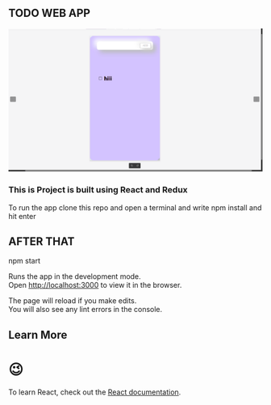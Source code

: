 

## TODO WEB APP

![](https://github.com/kunal838/Todo-Web-App/blob/main/Screenshot%20from%202021-05-08%2015-33-53.png)

### This is Project is built using React and Redux 
To run the app clone this repo and  open a terminal and write npm install and hit enter 
## AFTER THAT
npm start  

Runs the app in the development mode.<br />
Open [http://localhost:3000](http://localhost:3000) to view it in the browser.

The page will reload if you make edits.<br />
You will also see any lint errors in the console.



## Learn More
#  😉



To learn React, check out the [React documentation](https://reactjs.org/).

